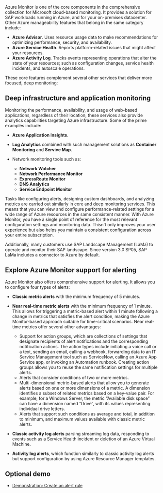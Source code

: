 Azure Monitor is one of the core components in the comprehensive collection for Microsoft cloud-based monitoring. It provides a solution for SAP workloads running in Azure, and for your on-premises datacenter. Other Azure manageability features that belong in the same category include:

- **Azure Advisor**. Uses resource usage data to make recommendations for optimizing performance, security, and availability.
- **Azure Service Health**. Reports platform-related issues that might affect your resources.
- **Azure Activity Log**. Tracks events representing operations that alter the state of your resources; such as configuration changes, service health incidents, and autoscale operations.

These core features complement several other services that deliver more focused, deep monitoring:

## Deep infrastructure and application monitoring

Monitoring the performance, availability, and usage of web-based applications, regardless of their location, these services also provide analytics capabilities targeting Azure infrastructure. Some of the prime examples include:

- **Azure Application Insights**.
- **Log Analytics** combined with such management solutions as **Container Monitoring** and **Service Map**.
- Network monitoring tools such as:

  - **Network Watcher**
  - **Network Performance Monitor**
  - **ExpressRoute Monitor**
  - **DNS Analytics**
  - **Service Endpoint Monitor**

Tasks like configuring alerts, designing custom dashboards, and analyzing metrics are carried out similarly in core and deep monitoring services. This means that you can view and configure performance-related settings for a wide range of Azure resources in the same consistent manner. With Azure Monitor, you have a single point of reference for the most relevant configuration settings and monitoring data. Thisn't only improves your user experience but also helps you maintain a consistent configuration across your entire subscription.

Additionally, many customers use SAP Landscape Management (LaMa) to operate and monitor their SAP landscape. Since version 3.0 SP05, SAP LaMa includes a connector to Azure by default.

## Explore Azure Monitor support for alerting

Azure Monitor also offers comprehensive support for alerting. It allows you to configure four types of alerts:

- **Classic metric alerts** with the minimum frequency of 5 minutes.
- **Near real-time metric alerts** with the minimum frequency of 1 minute. This allows for triggering a metric-based alert within 1 minute following a change in metrics that satisfies the alert condition, making the Azure Monitor-based approach suitable for time-critical scenarios. Near real-time metrics offer several other advantages:

  - Support for action groups, which are collections of settings that designate recipients of alert notifications and the corresponding notification actions. The action types include initiating a voice call or a text, sending an email, calling a webhook, forwarding data to an IT Service Management tool such as ServiceNow, calling an Azure App Service app, or invoking an Automation runbook. Creating action groups allows you to reuse the same notification settings for multiple alerts.
  - Alerts that consider conditions of two or more metrics.
  - Multi-dimensional metric-based alerts that allow you to generate alerts based on one or more dimensions of a metric. A dimension identifies a subset of related metrics based on a key-value pair. For example, for a Windows Server, the metric “Available disk space” can have a dimension named “Drive”, with its values representing individual drive letters.
  - Alerts that support such conditions as average and total, in addition to minimum, and maximum values available with classic metric alerts.
- **Classic activity log alerts** parsing streaming log data, responding to events such as a Service Health incident or deletion of an Azure Virtual Machine.
- **Activity log alerts**, which function similarly to classic activity log alerts but support configuration by using Azure Resource Manager templates.

## Optional demo

- [Demonstration: Create an alert rule](https://github.com/MicrosoftLearning/AZ-120-Planning-and-Administering-Microsoft-Azure-for-SAP-Workloads/blob/master/Demos/demo-create-alert-rule.md)
